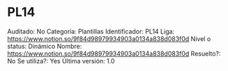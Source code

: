 # PL14

Auditado: No
Categoría: Plantillas
Identificador: PL14
Liga: https://www.notion.so/9f84d98979934903a0134a838d083f0d 
Nivel o status: Dinámico
Nombre: https://www.notion.so/9f84d98979934903a0134a838d083f0d 
Resuelto?: No
Se utiliza?: Yes
Última versión: 1.0